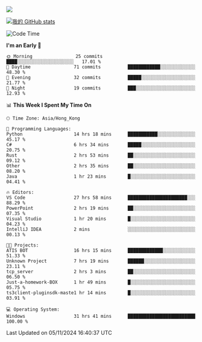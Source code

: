 <img align="center" src="https://readme-typing-svg.demolab.com/?font=Fira+Code&pause=1000&random=true&width=435&lines=%E2%9D%A4+Hello!+%E2%9D%A4;Welcome+to+my+Github+Profile~;I%27m+a+student+from+SCNU+%26+UoA" />

[![我的 GitHub stats](https://github-readme-stats.vercel.app/api?username=AptS-1547&show_icons=true&theme=ambient_gradient)](https://github.com/anuraghazra/github-readme-stats)

<!--START_SECTION:waka-->
![Code Time](http://img.shields.io/badge/Code%20Time-37%20hrs%2026%20mins-blue)

**I'm an Early 🐤** 

```text
🌞 Morning                25 commits          ████░░░░░░░░░░░░░░░░░░░░░   17.01 % 
🌆 Daytime                71 commits          ████████████░░░░░░░░░░░░░   48.30 % 
🌃 Evening                32 commits          █████░░░░░░░░░░░░░░░░░░░░   21.77 % 
🌙 Night                  19 commits          ███░░░░░░░░░░░░░░░░░░░░░░   12.93 % 
```


📊 **This Week I Spent My Time On** 

```text
🕑︎ Time Zone: Asia/Hong_Kong

💬 Programming Languages: 
Python                   14 hrs 18 mins      ███████████░░░░░░░░░░░░░░   45.17 % 
C#                       6 hrs 34 mins       █████░░░░░░░░░░░░░░░░░░░░   20.75 % 
Rust                     2 hrs 53 mins       ██░░░░░░░░░░░░░░░░░░░░░░░   09.12 % 
Other                    2 hrs 35 mins       ██░░░░░░░░░░░░░░░░░░░░░░░   08.20 % 
Java                     1 hr 23 mins        █░░░░░░░░░░░░░░░░░░░░░░░░   04.41 % 

🔥 Editors: 
VS Code                  27 hrs 58 mins      ██████████████████████░░░   88.29 % 
PowerPoint               2 hrs 19 mins       ██░░░░░░░░░░░░░░░░░░░░░░░   07.35 % 
Visual Studio            1 hr 20 mins        █░░░░░░░░░░░░░░░░░░░░░░░░   04.23 % 
IntelliJ IDEA            2 mins              ░░░░░░░░░░░░░░░░░░░░░░░░░   00.13 % 

🐱‍💻 Projects: 
ATIS BOT                 16 hrs 15 mins      █████████████░░░░░░░░░░░░   51.33 % 
Unknown Project          7 hrs 19 mins       ██████░░░░░░░░░░░░░░░░░░░   23.11 % 
tcp_server               2 hrs 3 mins        ██░░░░░░░░░░░░░░░░░░░░░░░   06.50 % 
Just-a-homework-BOX      1 hr 49 mins        █░░░░░░░░░░░░░░░░░░░░░░░░   05.75 % 
ts3client-pluginsdk-maste1 hr 14 mins        █░░░░░░░░░░░░░░░░░░░░░░░░   03.91 % 

💻 Operating System: 
Windows                  31 hrs 41 mins      █████████████████████████   100.00 % 
```


 Last Updated on 05/11/2024 16:40:37 UTC
<!--END_SECTION:waka-->